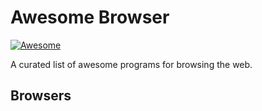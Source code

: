 # Awesome Browser

[![Awesome](https://awesome.re/badge.svg)](https://awesome.re)

A curated list of awesome programs for browsing the web.

## Browsers
